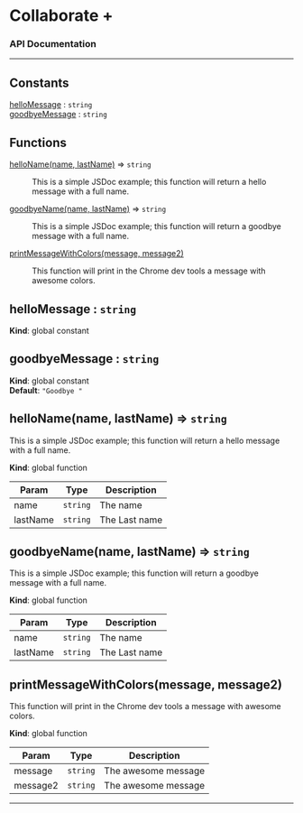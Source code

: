 # Collaborate +

### API Documentation

---

## Constants

<dl>
<dt><a href="#helloMessage">helloMessage</a> : <code>string</code></dt>
<dd></dd>
<dt><a href="#goodbyeMessage">goodbyeMessage</a> : <code>string</code></dt>
<dd></dd>
</dl>

## Functions

<dl>
<dt><a href="#helloName">helloName(name, lastName)</a> ⇒ <code>string</code></dt>
<dd><p>This is a simple JSDoc example; this function will return
a hello message with a full name.</p>
</dd>
<dt><a href="#goodbyeName">goodbyeName(name, lastName)</a> ⇒ <code>string</code></dt>
<dd><p>This is a simple JSDoc example; this function will return
a goodbye message with a full name.</p>
</dd>
<dt><a href="#printMessageWithColors">printMessageWithColors(message, message2)</a></dt>
<dd><p>This function will print in the Chrome dev tools a message with awesome colors.</p>
</dd>
</dl>

<a name="helloMessage"></a>

## helloMessage : <code>string</code>

**Kind**: global constant  
<a name="goodbyeMessage"></a>

## goodbyeMessage : <code>string</code>

**Kind**: global constant  
**Default**: <code>&quot;Goodbye &quot;</code>  
<a name="helloName"></a>

## helloName(name, lastName) ⇒ <code>string</code>

This is a simple JSDoc example; this function will return
a hello message with a full name.

**Kind**: global function

| Param    | Type                | Description   |
| -------- | ------------------- | ------------- |
| name     | <code>string</code> | The name      |
| lastName | <code>string</code> | The Last name |

<a name="goodbyeName"></a>

## goodbyeName(name, lastName) ⇒ <code>string</code>

This is a simple JSDoc example; this function will return
a goodbye message with a full name.

**Kind**: global function

| Param    | Type                | Description   |
| -------- | ------------------- | ------------- |
| name     | <code>string</code> | The name      |
| lastName | <code>string</code> | The Last name |

<a name="printMessageWithColors"></a>

## printMessageWithColors(message, message2)

This function will print in the Chrome dev tools a message with awesome colors.

**Kind**: global function

| Param    | Type                | Description         |
| -------- | ------------------- | ------------------- |
| message  | <code>string</code> | The awesome message |
| message2 | <code>string</code> | The awesome message |

---
